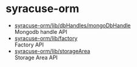 # syracuse-orm

* [syracuse-orm/lib/dbHandles/mongoDbHandle](lib/dbHandles/mongoDbHandle.md)  
  Mongodb handle API  
* [syracuse-orm/lib/factory](lib/factory.md)  
  Factory API
* [syracuse-orm/lib/storageArea](lib/storageArea.md)  
  Storage Area API  
